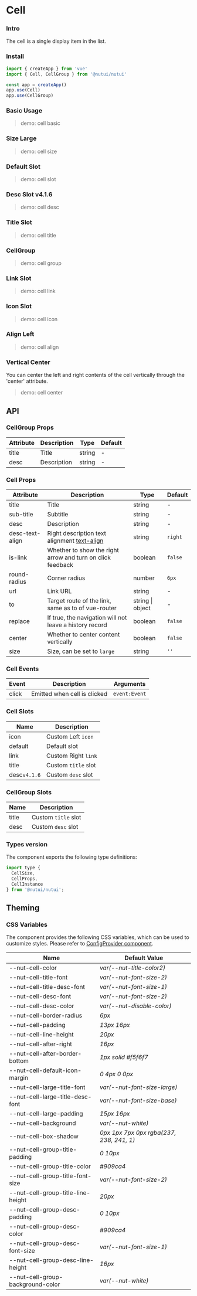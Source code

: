 # Cell

### Intro

The cell is a single display item in the list.

### Install

```js
import { createApp } from 'vue'
import { Cell, CellGroup } from '@nutui/nutui'

const app = createApp()
app.use(Cell)
app.use(CellGroup)
```

### Basic Usage

> demo: cell basic

### Size Large

> demo: cell size

### Default Slot

> demo: cell slot

### Desc Slot v4.1.6

> demo: cell desc

### Title Slot

> demo: cell title

### CellGroup

> demo: cell group

### Link Slot

> demo: cell link

### Icon Slot

> demo: cell icon

### Align Left

> demo: cell align

### Vertical Center

You can center the left and right contents of the cell vertically through the 'center' attribute.

> demo: cell center

## API

### CellGroup Props

| Attribute | Description | Type | Default |
| --- | --- | --- | --- |
| title | Title | string | - |
| desc | Description | string | - |

### Cell Props

| Attribute | Description | Type | Default |
| --- | --- | --- | --- |
| title | Title | string | - |
| sub-title | Subtitle | string | - |
| desc | Description | string | - |
| desc-text-align | Right description text alignment [text-align](https://www.w3school.com.cn/cssref/pr_text_text-align.asp) | string | `right` |
| is-link | Whether to show the right arrow and turn on click feedback | boolean | `false` |
| round-radius | Corner radius | number | `6px` |
| url | Link URL | string | - |
| to | Target route of the link, same as to of vue-router | string \| object | - |
| replace | If true, the navigation will not leave a history record | boolean | `false` |
| center | Whether to center content vertically | boolean | `false` |
| size | Size, can be set to `large` | string | `''` |

### Cell Events

| Event | Description | Arguments |
| --- | --- | --- |
| click | Emitted when cell is clicked | `event:Event` |

### Cell Slots

| Name | Description |
| --- | --- |
| icon | Custom Left `icon` |
| default | Default slot |
| link | Custom Right `link` |
| title | Custom `title` slot |
| desc`v4.1.6` | Custom `desc` slot |

### CellGroup Slots

| Name | Description |
| --- | --- |
| title | Custom `title` slot |
| desc | Custom `desc` slot |

### Types version

The component exports the following type definitions:

```js
import type {
  CellSize,
  CellProps,
  CellInstance
} from '@nutui/nutui';
```

## Theming

### CSS Variables

The component provides the following CSS variables, which can be used to customize styles. Please refer to [ConfigProvider component](#/en-US/component/configprovider).

| Name | Default Value |
| --- | --- |
| --nut-cell-color | _var(--nut-title-color2)_ |
| --nut-cell-title-font | _var(--nut-font-size-2)_ |
| --nut-cell-title-desc-font | _var(--nut-font-size-1)_ |
| --nut-cell-desc-font | _var(--nut-font-size-2)_ |
| --nut-cell-desc-color | _var(--nut-disable-color)_ |
| --nut-cell-border-radius | _6px_ |
| --nut-cell-padding | _13px 16px_ |
| --nut-cell-line-height | _20px_ |
| --nut-cell-after-right | _16px_ |
| --nut-cell-after-border-bottom | _1px solid #f5f6f7_ |
| --nut-cell-default-icon-margin | _0 4px 0 0px_ |
| --nut-cell-large-title-font | _var(--nut-font-size-large)_ |
| --nut-cell-large-title-desc-font | _var(--nut-font-size-base)_ |
| --nut-cell-large-padding | _15px 16px_ |
| --nut-cell-background | _var(--nut-white)_ |
| --nut-cell-box-shadow | _0px 1px 7px 0px rgba(237, 238, 241, 1)_ |
| --nut-cell-group-title-padding | _0 10px_ |
| --nut-cell-group-title-color | _#909ca4_ |
| --nut-cell-group-title-font-size | _var(--nut-font-size-2)_ |
| --nut-cell-group-title-line-height | _20px_ |
| --nut-cell-group-desc-padding | _0 10px_ |
| --nut-cell-group-desc-color | _#909ca4_ |
| --nut-cell-group-desc-font-size | _var(--nut-font-size-1)_ |
| --nut-cell-group-desc-line-height | _16px_ |
| --nut-cell-group-background-color | _var(--nut-white)_ |

